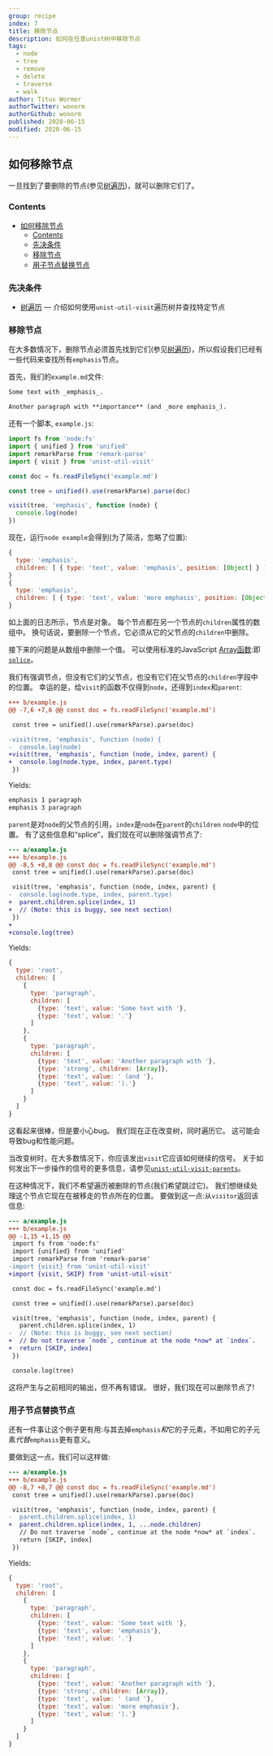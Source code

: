 ```yaml
---
group: recipe
index: 7
title: 移除节点
description: 如何在任意unist树中移除节点
tags:
  - node
  - tree
  - remove
  - delete
  - traverse
  - walk
author: Titus Wormer
authorTwitter: wooorm
authorGithub: wooorm
published: 2020-06-15
modified: 2020-06-15
---
```


## 如何移除节点

一旦找到了要删除的节点(参见[树遍历][tree-traversal])，就可以删除它们了。

### Contents

- [如何移除节点](#如何移除节点)
  - [Contents](#contents)
  - [先决条件](#先决条件)
  - [移除节点](#移除节点)
  - [用子节点替换节点](#用子节点替换节点)

### 先决条件

- [树遍历][tree-traversal]
  — 介绍如何使用`unist-util-visit`遍历树并查找特定节点

### 移除节点

在大多数情况下，删除节点必须首先找到它们(参见[树遍历][tree-traversal])，所以假设我们已经有一些代码来查找所有`emphasis`节点。

首先，我们的`example.md`文件:

```markdown
Some text with _emphasis_.

Another paragraph with **importance** (and _more emphasis_).
```

还有一个脚本, `example.js`:

```js
import fs from 'node:fs'
import { unified } from 'unified'
import remarkParse from 'remark-parse'
import { visit } from 'unist-util-visit'

const doc = fs.readFileSync('example.md')

const tree = unified().use(remarkParse).parse(doc)

visit(tree, 'emphasis', function (node) {
  console.log(node)
})
```

现在，运行`node example`会得到(为了简洁，忽略了位置):

```js
{
  type: 'emphasis',
  children: [ { type: 'text', value: 'emphasis', position: [Object] } ]
}
{
  type: 'emphasis',
  children: [ { type: 'text', value: 'more emphasis', position: [Object] } ]
}
```

如上面的日志所示，节点是对象。
每个节点都在另一个节点的`children`属性的数组中。
换句话说，要删除一个节点，它必须从它的父节点的`children`中删除。

接下来的问题是从数组中删除一个值。
可以使用标准的JavaScript [Array函数][Array]:即[`splice`][splice]。

我们有强调节点，但没有它们的父节点，也没有它们在父节点的`children`字段中的位置。
幸运的是，给`visit`的函数不仅得到`node`，还得到`index`和`parent`:

```diff
+++ b/example.js
@@ -7,6 +7,6 @@ const doc = fs.readFileSync('example.md')

 const tree = unified().use(remarkParse).parse(doc)

-visit(tree, 'emphasis', function (node) {
-  console.log(node)
+visit(tree, 'emphasis', function (node, index, parent) {
+  console.log(node.type, index, parent.type)
 })
```

Yields:

```txt
emphasis 1 paragraph
emphasis 3 paragraph
```

`parent`是对`node`的父节点的引用，`index`是`node`在`parent`的`children` `node`中的位置。
有了这些信息和“splice”，我们现在可以删除强调节点了:

```diff
--- a/example.js
+++ b/example.js
@@ -8,5 +8,8 @@ const doc = fs.readFileSync('example.md')
 const tree = unified().use(remarkParse).parse(doc)

 visit(tree, 'emphasis', function (node, index, parent) {
-  console.log(node.type, index, parent.type)
+  parent.children.splice(index, 1)
+  // (Note: this is buggy, see next section)
 })
+
+console.log(tree)
```

Yields:

```js
{
  type: 'root',
  children: [
    {
      type: 'paragraph',
      children: [
        {type: 'text', value: 'Some text with '},
        {type: 'text', value: '.'}
      ]
    },
    {
      type: 'paragraph',
      children: [
        {type: 'text', value: 'Another paragraph with '},
        {type: 'strong', children: [Array]},
        {type: 'text', value: ' (and '},
        {type: 'text', value: ').'}
      ]
    }
  ]
}
```

这看起来很棒，但是要小心bug。
我们现在正在改变树，同时遍历它。
这可能会导致bug和性能问题。

当改变树时，在大多数情况下，你应该发出`visit`它应该如何继续的信号。
关于如何发出下一步操作的信号的更多信息，请参见[`unist-util-visit-parents`][visit-parents]。

在这种情况下，我们不希望遍历被删除的节点(我们希望跳过它)。
我们想继续处理这个节点它现在在被移走的节点所在的位置。
要做到这一点:从`visitor`返回该信息:

```diff
--- a/example.js
+++ b/example.js
@@ -1,15 +1,15 @@
 import fs from 'node:fs'
 import {unified} from 'unified'
 import remarkParse from 'remark-parse'
-import {visit} from 'unist-util-visit'
+import {visit, SKIP} from 'unist-util-visit'

 const doc = fs.readFileSync('example.md')

 const tree = unified().use(remarkParse).parse(doc)

 visit(tree, 'emphasis', function (node, index, parent) {
   parent.children.splice(index, 1)
-  // (Note: this is buggy, see next section)
+  // Do not traverse `node`, continue at the node *now* at `index`.
+  return [SKIP, index]
 })

 console.log(tree)
```

这将产生与之前相同的输出，但不再有错误。
很好，我们现在可以删除节点了!

### 用子节点替换节点

还有一件事让这个例子更有用:与其去掉`emphasis`*和*它的子元素，不如用它的子元素*代替*`emphasis`更有意义。

要做到这一点，我们可以这样做:

```diff
--- a/example.js
+++ b/example.js
@@ -8,7 +8,7 @@ const doc = fs.readFileSync('example.md')
 const tree = unified().use(remarkParse).parse(doc)

 visit(tree, 'emphasis', function (node, index, parent) {
-  parent.children.splice(index, 1)
+  parent.children.splice(index, 1, ...node.children)
   // Do not traverse `node`, continue at the node *now* at `index`.
   return [SKIP, index]
 })
```

Yields:

```js
{
  type: 'root',
  children: [
    {
      type: 'paragraph',
      children: [
        {type: 'text', value: 'Some text with '},
        {type: 'text', value: 'emphasis'},
        {type: 'text', value: '.'}
      ]
    },
    {
      type: 'paragraph',
      children: [
        {type: 'text', value: 'Another paragraph with '},
        {type: 'strong', children: [Array]},
        {type: 'text', value: ' (and '},
        {type: 'text', value: 'more emphasis'},
        {type: 'text', value: ').'}
      ]
    }
  ]
}
```

[tree-traversal]: /learn/recipe/tree-traversal/
[array]: https://developer.mozilla.org/docs/JavaScript/Reference/Global_Objects/Array
[splice]: https://developer.mozilla.org/en-US/docs/Web/JavaScript/Reference/Global_Objects/Array/splice
[visit-parents]: https://github.com/syntax-tree/unist-util-visit-parents#visittree-test-visitor-reverse
